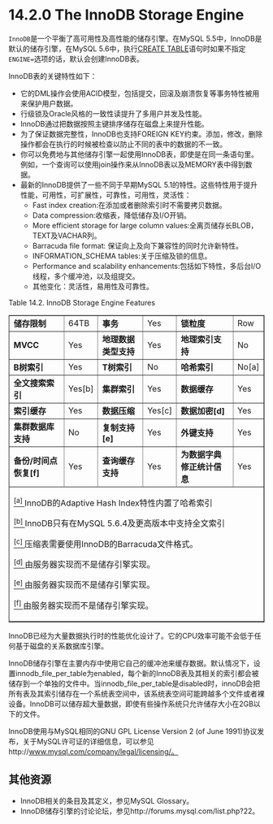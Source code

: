 # 14.2.0 The InnoDB Storage Engine

`InnoDB`是一个平衡了高可用性及高性能的储存引擎。在MySQL 5.5中，InnoDB是默认的储存引擎，在MySQL 5.6中，执行[CREATE TABLE]()语句时如果不指定`ENGINE=`选项的话，默认会创建InnoDB表。

InnoDB表的关键特性如下：

* 它的DML操作会使用ACID模型，包括提交，回滚及崩溃恢复等事务特性被用来保护用户数据。
* 行级锁及Oracle风格的一致性读提升了多用户并发及性能。
* InnoDB通过把数据按照主键排序储存在磁盘上来提升性能。
* 为了保证数据完整性，InnoDB也支持FOREIGN KEY约束。添加，修改，删除操作都会在执行的时候被检查以防止不同的表中的数据的不一致。
* 你可以免费地与其他储存引擎一起使用InnoDB表，即使是在同一条语句里。例如，一个查询可以使用join操作来从InnoDB表以及MEMORY表中得到数据。
* 最新的InnoDB提供了一些不同于早期MySQL 5.1的特性。这些特性用于提升性能，可用性，可扩展性，可靠性，可用性，灵活性：
	* Fast index creation:在添加或者删除索引时不需要拷贝数据。
	* Data compression:收缩表，降低储存及I/O开销。
	* More efficient storage for large column values:全离页储存长BLOB，TEXT及VACHAR列。
	* Barracuda file format: 保证向上及向下兼容性的同时允许新特性。
	* INFORMATION_SCHEMA tables:关于压缩及锁的信息。
	* Performance and scalability enhancements:包括如下特性，多后台I/O线程，多个缓冲池，以及组提交。
	* 其他变化：灵活性，易用性及可靠性。

Table 14.2. InnoDB Storage Engine Features
<table summary="InnoDB Storage Engine Features" border="1">
    <colgroup>
        <col class="featurev0">
        <col class="featurevalue0">
        <col class="featurev1">
        <col class="featurevalue1">
        <col class="featurev2">
        <col class="featurevalue2">
    </colgroup>
    <tbody>
    <tr>
        <td scope="row">
            <span class="bold"><strong>储存限制</strong></span>
        </td>
        <td>64TB</td>
        <td>
            <span class="bold"><strong>事务</strong></span>
        </td>
        <td>Yes</td>
        <td>
            <span class="bold"><strong>锁粒度</strong></span>
        </td>
        <td>Row</td>
    </tr>
    <tr>
        <td scope="row">
            <span class="bold"><strong>MVCC</strong></span>
        </td>
        <td>Yes</td>
        <td>
            <span class="bold"><strong>地理数据类型支持</strong></span>
        </td>
        <td>Yes</td>
        <td>
            <span class="bold"><strong>地理索引支持</strong></span>
        </td>
        <td>No</td>
    </tr>
    <tr>
        <td scope="row">
            <span class="bold"><strong>B树索引</strong></span>
        </td>
        <td>Yes</td>
        <td>
            <span class="bold"><strong>T树索引</strong></span>
        </td>
        <td>No</td>
        <td>
            <span class="bold"><strong>哈希索引</strong></span>
        </td>
        <td>
            No<a href="#ftn.idp82499648" class="footnote"><sup class="footnote"><a name="idp82499648"></a>[a]</sup></a>
        </td>
    </tr>
    <tr>
        <td scope="row">
            <span class="bold"><strong>全文搜索索引</strong></span>
        </td>
        <td>
            Yes<a href="#ftn.idp82501472" class="footnote"><sup class="footnote"><a name="idp82501472"></a>[b]</sup></a>
        </td>
        <td><span class="bold"><strong>集群索引</strong></span></td>
        <td>Yes</td>
        <td><span class="bold"><strong>数据缓存</strong></span></td>
        <td>Yes</td>
    </tr>
    <tr>
        <td scope="row"><span class="bold"><strong>索引缓存</strong></span></td>
        <td>Yes</td>
        <td><span class="bold"><strong>数据压缩</strong></span></td>
        <td>Yes<a href="#ftn.idp82506880" class="footnote"><sup class="footnote"><a name="idp82506880"></a>[c]</sup></a>
        </td>
        <td><span class="bold"><strong>数据加密<a href="#ftn.idp82508160" class="footnote"><sup
                class="footnote"><a name="idp82508160"></a>[d]</sup></a></strong></span></td>
        <td>Yes</td>
    </tr>
    <tr>
        <td scope="row"><span class="bold"><strong>集群数据库支持</strong></span></td>
        <td>No</td>
        <td><span class="bold"><strong>复制支持<a href="#ftn.idp82511200" class="footnote"><sup
                class="footnote"><a name="idp82511200"></a>[e]</sup></a></strong></span></td>
        <td>Yes</td>
        <td><span class="bold"><strong>外键支持</strong></span></td>
        <td>Yes</td>
    </tr>
    <tr>
        <td scope="row"><span class="bold"><strong>备份/时间点恢复<a href="#ftn.idp82514208"
                                                                                     class="footnote"><sup
                class="footnote"><a name="idp82514208"></a>[f]</sup></a></strong></span></td>
        <td>Yes</td>
        <td><span class="bold"><strong>查询缓存支持</strong></span></td>
        <td>Yes</td>
        <td><span class="bold"><strong>为数据字典修正统计信息</strong></span></td>
        <td>Yes</td>
    </tr>
    </tbody>
    <tbody class="footnotes">
    <tr>
        <td colspan="6">
            <div id="ftn.idp82499648" class="footnote">
                <p><a href="innodb-storage-engine.html#idp82499648" class="para"><sup class="para">[a] </sup></a>InnoDB的Adaptive Hash Index特性内置了哈希索引</p>
            </div>
            <div id="ftn.idp82501472" class="footnote">
                <p><a href="innodb-storage-engine.html#idp82501472" class="para"><sup class="para">[b] </sup></a>InnoDB只有在MySQL 5.6.4及更高版本中支持全文索引</p>
            </div>
            <div id="ftn.idp82506880" class="footnote">
                <p><a href="innodb-storage-engine.html#idp82506880" class="para"><sup class="para">[c] </sup></a>压缩表需要使用InnoDB的Barracuda文件格式。</p>
            </div>
            <div id="ftn.idp82508160" class="footnote">
                <p><a href="innodb-storage-engine.html#idp82508160" class="para"><sup class="para">[d] </sup></a>由服务器实现而不是储存引擎实现。</p>
            </div>
            <div id="ftn.idp82511200" class="footnote">
                <p><a href="innodb-storage-engine.html#idp82511200" class="para"><sup class="para">[e] </sup></a>由服务器实现而不是储存引擎实现。</p>
            </div>
            <div id="ftn.idp82514208" class="footnote">
                <p><a href="innodb-storage-engine.html#idp82514208" class="para"><sup class="para">[f] </sup></a>由服务器实现而不是储存引擎实现。</p>
            </div>
        </td>
    </tr>
    </tbody>
</table>

InnoDB已经为大量数据执行时的性能优化设计了。它的CPU效率可能不会低于任何基于磁盘的关系数据库引擎。

InnoDB储存引擎在主要内存中使用它自己的缓冲池来缓存数据。默认情况下，设置innodb_file_per_table为enabled，每个新的InnoDB表及其相关的索引都会被储存到一个单独的文件中。当innodb_file_per_table是disabled时，innoDB会把所有表及其索引储存在一个系统表空间中，该系统表空间可能跨越多个文件或者裸设备。InnoDB可以储存超大量数据，即使有些操作系统只允许储存大小在2GB以下的文件。

InnoDB使用与MySQL相同的GNU GPL License Version 2 (of June 1991)协议发布，关于MySQL许可证的详细信息，可以参见http://www.mysql.com/company/legal/licensing/。

## 其他资源

* InnoDB相关的条目及其定义，参见MySQL Glossary。
* InnoDB储存引擎的讨论论坛，参见http://forums.mysql.com/list.php?22。